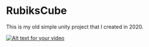 # RubiksCube
This is my old simple unity project that I created in 2020.

[![Alt text for your video](https://img.youtube.com/vi/9gknlwFSROM/0.jpg)](http://www.youtube.com/watch?v=9gknlwFSROM)

